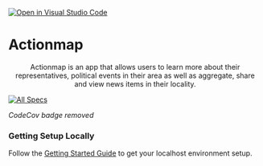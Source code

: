 [![Open in Visual Studio Code](https://classroom.github.com/assets/open-in-vscode-c66648af7eb3fe8bc4f294546bfd86ef473780cde1dea487d3c4ff354943c9ae.svg)](https://classroom.github.com/online_ide?assignment_repo_id=9184371&assignment_repo_type=AssignmentRepo)
# Actionmap

<div style="text-align: center;">

Actionmap is an app that allows users to learn more about their representatives,
political events in their area as well as aggregate, share and view news items in their locality.

</div>

[![All Specs](https://github.com/cs169/fa22-actionmap-fa22-21/actions/workflows/specs.yml/badge.svg)](https://github.com/cs169/fa22-actionmap-fa22-21/actions/workflows/specs.yml)

*CodeCov badge removed*
<!--- [![codecov](https://codecov.io/gh/cs169/fa22-actionmap-fa22-21/branch/master/graph/badge.svg?token=Lcwc6nGQti)](https://codecov.io/gh/cs169/fa22-actionmap-fa22-21) -->

### Getting Setup Locally

Follow the [Getting Started Guide](./docs/01-getting-started.md) to get your localhost environment setup.
